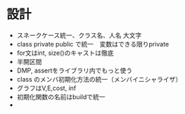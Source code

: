 
# 設計

- スネークケース統一、クラス名、人名 大文字
- class private public で統一　変数はできる限りprivate
- for文はint, size()のキャストは徹底
- 半開区間
- DMP, assertをライブラリ内でもっと使う
- class のメンバ初期化方法の統一（メンバイニシャライザ）
- グラフはV,E,cost, inf
- 初期化関数の名前はbuildで統一
- 
